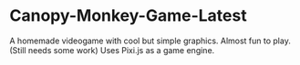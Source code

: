 # Canopy-Monkey-Game-Latest
A homemade videogame with cool but simple graphics. Almost fun to play. (Still needs some work)
Uses Pixi.js as a game engine.